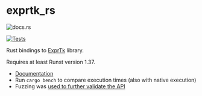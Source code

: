 # exprtk_rs

![docs.rs](https://docs.rs/exprtk_rs/badge.svg)

[![Tests](https://github.com/markschl/exprtk_rs/workflows/test/badge.svg)](https://travis-ci.org/markschl/exprtk_rs/actions)

Rust bindings to [ExprTk](http://www.partow.net/programming/exprtk/) library.

Requires at least Runst version 1.37.

* [Documentation](https://docs.rs/exprtk_rs)
* Run `cargo bench` to compare execution times (also with native execution)
* Fuzzing was [used to further validate the API](FUZZING.md)
